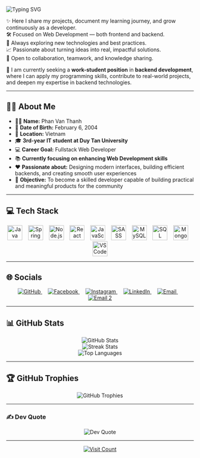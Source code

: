 <img src="https://readme-typing-svg.demolab.com?font=Fira+Code&size=24&pause=1000&color=F79A32&center=true&vCenter=true&width=600&lines=Welcome+to+my+little+corner+on+GitHub!" alt="Typing SVG" />

✨ Here I share my projects, document my learning journey, and grow continuously as a developer.  
🛠️ Focused on Web Development — both frontend and backend.  
🚀 Always exploring new technologies and best practices.  
📈 Passionate about turning ideas into real, impactful solutions.  
🤝 Open to collaboration, teamwork, and knowledge sharing.  

💼 I am currently seeking a **work-student position** in **backend development**, where I can apply my programming skills, contribute to real-world projects, and deepen my expertise in backend technologies.

---

## 👨‍💻 About Me

- 🧑‍💼 **Name:** Phan Van Thanh  
- 🎂 **Date of Birth:** February 6, 2004  
- 📍 **Location:** Vietnam  
- 🎓 **3rd-year IT student at Duy Tan University**  
- 💻 **Career Goal:** Fullstack Web Developer  
- 📚 **Currently focusing on enhancing Web Development skills**  
- ❤️ **Passionate about:** Designing modern interfaces, building efficient backends, and creating smooth user experiences  
- 🚀 **Objective:** To become a skilled developer capable of building practical and meaningful products for the community

---

## 💻 Tech Stack

<p align="center">
  <img src="https://cdn.jsdelivr.net/gh/devicons/devicon/icons/java/java-original.svg" height="40" alt="Java"/>
  &nbsp;&nbsp;
  <img src="https://cdn.jsdelivr.net/gh/devicons/devicon/icons/spring/spring-original.svg" height="40" alt="Spring"/>
  &nbsp;&nbsp;
  <img src="https://cdn.jsdelivr.net/gh/devicons/devicon/icons/nodejs/nodejs-original.svg" height="40" alt="Node.js"/>
  &nbsp;&nbsp;
  <img src="https://cdn.jsdelivr.net/gh/devicons/devicon/icons/react/react-original.svg" height="40" alt="React"/>
  &nbsp;&nbsp;
  <img src="https://cdn.jsdelivr.net/gh/devicons/devicon/icons/javascript/javascript-original.svg" height="40" alt="JavaScript"/>
  &nbsp;&nbsp;
  <img src="https://cdn.jsdelivr.net/gh/devicons/devicon/icons/sass/sass-original.svg" height="40" alt="SASS"/>
  &nbsp;&nbsp;
  <img src="https://cdn.jsdelivr.net/gh/devicons/devicon/icons/mysql/mysql-original.svg" height="40" alt="MySQL"/>
  &nbsp;&nbsp;
  <img src="https://cdn.jsdelivr.net/gh/devicons/devicon/icons/microsoftsqlserver/microsoftsqlserver-plain.svg" height="40" alt="SQL Server Management Studio"/>
  &nbsp;&nbsp;
  <img src="https://cdn.jsdelivr.net/gh/devicons/devicon/icons/mongodb/mongodb-original.svg" height="40" alt="MongoDB"/>
  &nbsp;&nbsp;
  <img src="https://cdn.jsdelivr.net/gh/devicons/devicon/icons/vscode/vscode-original.svg" height="40" alt="VS Code"/>
</p>

---

## 🌐 Socials

<p align="center">
  <a href="https://github.com/ahryxx0602" target="_blank">
    <img src="https://img.icons8.com/ios-glyphs/30/000000/github.png" alt="GitHub"/>
  </a>
  &nbsp;&nbsp;&nbsp;
  <a href="https://www.facebook.com/vanthanh.phan.75286/" target="_blank">
    <img src="https://img.icons8.com/fluency/30/facebook-new.png" alt="Facebook"/>
  </a>
  &nbsp;&nbsp;&nbsp;
  <a href="https://www.instagram.com/ahryxx._/" target="_blank">
    <img src="https://img.icons8.com/fluency/30/instagram-new.png" alt="Instagram"/>
  </a>
  &nbsp;&nbsp;&nbsp;
  <a href="https://www.linkedin.com/in/phan-v%C4%83n-th%C3%A0nh-959256311/" target="_blank">
    <img src="https://img.icons8.com/fluency/30/linkedin.png" alt="LinkedIn"/>
  </a>
  &nbsp;&nbsp;&nbsp;
  <a href="mailto:phvanthanh06@gmail.com" target="_blank">
    <img src="https://img.icons8.com/fluency/30/gmail.png" alt="Email"/>
  </a>
  &nbsp;&nbsp;&nbsp;
  <a href="mailto:redcream2004@gmail.com" target="_blank">
    <img src="https://img.icons8.com/fluency/30/gmail.png" alt="Email 2"/>
  </a>
</p>



---

## 📊 GitHub Stats

<p align="center">
  <img src="https://github-readme-stats.vercel.app/api?username=ahryxx0602&theme=radical&hide_border=false&include_all_commits=false&count_private=false" alt="GitHub Stats"/>
  <br/>
  <img src="https://github-readme-streak-stats.herokuapp.com/?user=ahryxx0602&theme=radical&hide_border=false" alt="Streak Stats"/>
  <br/>
  <img src="https://github-readme-stats.vercel.app/api/top-langs/?username=ahryxx0602&theme=radical&hide_border=false&layout=compact" alt="Top Languages"/>
</p>

---

## 🏆 GitHub Trophies

<p align="center">
  <img src="https://github-trophies.vercel.app/?username=ahryxx0602&theme=radical&no-frame=false&no-bg=false&margin-w=4" alt="GitHub Trophies"/>
</p>

---

### ✍️ Dev Quote

<p align="center">
  <img src="https://quotes-github-readme.vercel.app/api?type=vertical&theme=tokyonight" alt="Dev Quote"/>
</p>

---

<p align="center">
  <a href="https://visitcount.itsvg.in">
    <img src="https://visitcount.itsvg.in/api?id=ahryxx0602&icon=0&color=0" alt="Visit Count"/>
  </a>
</p>
